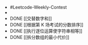 - #Leetcode-Weekly-Contest
-
- DONE [[交替数字和]]
- DONE [[根据第 K 场考试的分数排序]]
- DONE [[执行逐位运算使字符串相等]]
- DONE [[拆分数组的最小代价]]